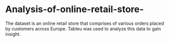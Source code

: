# Analysis-of-online-retail-store-
The dataset is an online retail store that comprises of various orders placed by customers across Europe. Tableu was used to analyze this data to gain insight. 
